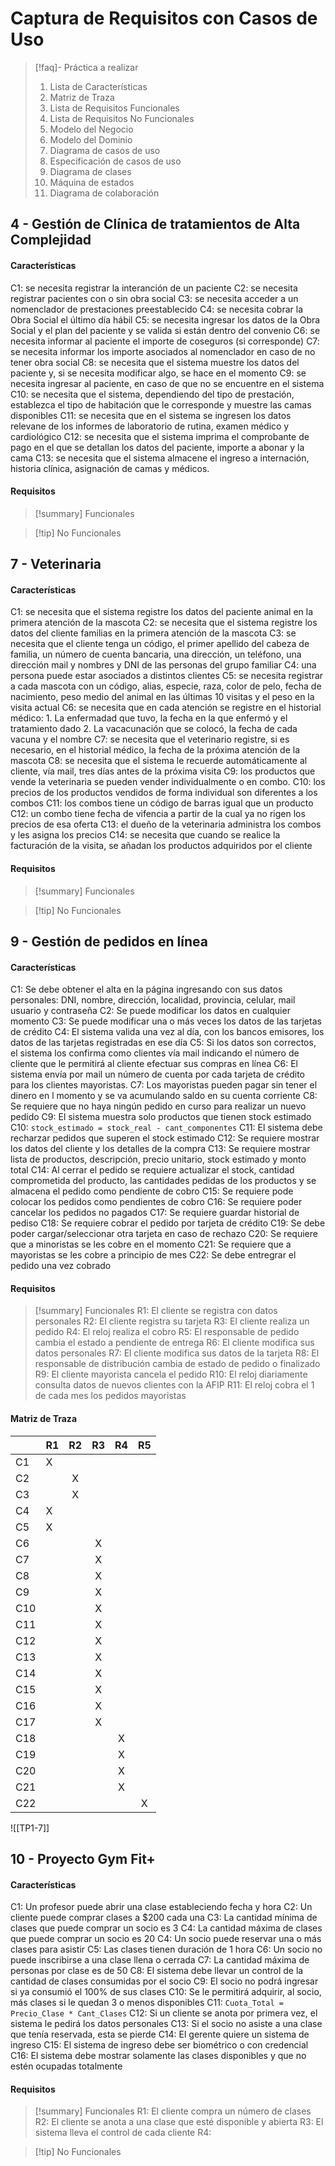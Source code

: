 # Captura de Requisitos con Casos de Uso
> [!faq]- Práctica a realizar
>  1. Lista de Características
>  2. Matriz de Traza
>  3. Lista de Requisitos Funcionales
>  4. Lista de Requisitos No Funcionales 
>  5. Modelo del Negocio 
>  6. Modelo del Dominio
>  7. Diagrama de casos de uso
>  8. Especificación de casos de uso
>  9. Diagrama de clases
>  10. Máquina de estados
>  11. Diagrama de colaboración
> 
## 4 - Gestión de Clínica de tratamientos de Alta Complejidad
#### Características
C1: se necesita registrar la interanción de un paciente
C2: se necesita registrar pacientes con o sin obra social
C3: se necesita acceder a un nomenclador de prestaciones preestablecido
C4: se necesita cobrar la Obra Social el último día hábil
C5: se necesita ingresar los datos de la Obra Social y el plan del paciente y se valida si están dentro del convenio
C6: se necesita informar al paciente el importe de coseguros (si corresponde)
C7: se necesita informar los importe asociados al nomenclador en caso de no tener obra social
C8: se necesita que el sistema muestre los datos del paciente y, si se necesita modificar algo, se hace en el momento
C9: se necesita ingresar al paciente, en caso de que no se encuentre en el sistema
C10: se necesita que el sistema, dependiendo del tipo de prestación, establezca el tipo de habitación que le corresponde y muestre las camas disponibles
C11: se necesita que en el sistema se ingresen los datos relevane de los informes de laboratorio de rutina, examen médico y cardiológico
C12: se necesita que el sistema imprima el comprobante de pago en el que se detallan los datos del paciente, importe a abonar y la cama
C13: se necesita que el sistema almacene el ingreso a internación, historia clínica, asignación de camas y médicos.
#### Requisitos
> [!summary] Funcionales


> [!tip] No Funcionales

## 7 - Veterinaria
#### Características
C1: se necesita que el sistema registre los datos del paciente animal en la primera atención de la mascota
C2: se necesita que el sistema registre los datos del cliente familias en la primera atención de la mascota
C3: se necesita que el cliente tenga un código, el primer apellido del cabeza de familia, un número de cuenta bancaria, una dirección, un teléfono, una dirección mail y nombres y DNI de las personas del grupo familiar
C4: una persona puede estar asociados a distintos clientes
C5: se necesita registrar a cada mascota con un código, alias, especie, raza, color de pelo, fecha de nacimiento, peso medio del animal en las últimas 10 visitas y el peso en la visita actual
C6: se necesita que en cada atención se registre en el historial médico:
	1. La enfermadad que tuvo, la fecha en la que enfermó y el tratamiento dado
	2. La vacacunación que se colocó, la fecha de cada vacuna y el nombre
C7: se necesita que el veterinario registre, si es necesario, en el historial médico, la fecha de la próxima atención de la mascota
C8: se necesita que el sistema le recuerde automáticamente al cliente, vía mail, tres días antes de la próxima visita
C9: los productos que vende la veterinaria se pueden vender individualmente o en combo.
C10: los precios de los productos vendidos de forma individual son diferentes a los combos
C11: los combos tiene un código de barras igual que un producto
C12: un combo tiene fecha de vifencia a partir de la cual ya no rigen los precios de esa oferta
C13: el dueño de la veterinaria administra los combos y les asigna los precios
C14: se necesita que cuando se realice la facturación de la visita, se añadan los productos adquiridos por el cliente
#### Requisitos
> [!summary] Funcionales


> [!tip] No Funcionales
## 9 - Gestión de pedidos en línea
#### Características
C1: Se debe obtener el alta en la página ingresando con sus datos personales: DNI, nombre, dirección, localidad, provincia, celular, mail usuario y contraseña
C2: Se puede modificar los datos en cualquier momento
C3: Se puede modificar una o más veces los datos de las tarjetas de crédito
C4: El sistema valida una vez al día, con los bancos emisores, los datos de las tarjetas registradas en ese día
C5: Si los datos son correctos, el sistema los confirma como clientes vía mail indicando el número de cliente que le permitirá al cliente efectuar sus compras en línea
C6: El sistema envía por mail un número de cuenta por cada tarjeta de crédito para los clientes mayoristas.
C7: Los mayoristas pueden pagar sin tener el dinero en l momento y se va acumulando saldo en su cuenta corriente
C8: Se requiere que no haya ningún pedido en curso para realizar un nuevo pedido
C9: El sistema muestra solo productos que tienen stock estimado
C10: `stock_estimado = stock_real - cant_componentes`
C11: El sistema debe recharzar pedidos que superen el stock estimado
C12: Se requiere mostrar los datos del cliente y los detalles de la compra
C13: Se requiere mostrar lista de productos, descripción, precio unitario, stock estimado y monto total
C14: Al cerrar el pedido se requiere actualizar el stock, cantidad comprometida del producto, las cantidades pedidas de los productos y se almacena el pedido como pendiente de cobro
C15: Se requiere pode colocar los pedidos como pendientes de cobro
C16: Se requiere poder cancelar los pedidos no pagados
C17: Se requiere guardar historial de pediso
C18: Se requiere cobrar el pedido por tarjeta de crédito
C19: Se debe poder cargar/seleccionar otra tarjeta en caso de rechazo
C20: Se requiere que a minoristas se les cobre en el momento
C21: Se requiere que a mayoristas se les cobre a principio de mes
C22: Se debe entregrar el pedido una vez cobrado
#### Requisitos
> [!summary] Funcionales
> R1: El cliente se registra con datos personales
> R2: El cliente registra su tarjeta
> R3: El cliente realiza un pedido
> R4: El reloj realiza el cobro
> R5: El responsable de pedido cambia el estado a pendiente de entrega
> R6: El cliente modifica sus datos personales
> R7: El cliente modifica sus datos de la tarjeta
> R8: El responsable de distribución cambia de estado de pedido o finalizado
> R9: El cliente mayorista cancela el pedido
> R10: El reloj diariamente consulta datos de nuevos clientes con la AFIP
> R11: El reloj cobra el 1 de cada mes los pedidos mayoristas
#### Matriz de Traza

|     | R1  | R2  | R3  | R4  | R5  |
| :-- | :-- | :-: | :-: | :-: | :-: |
| C1  | X   |     |     |     |     |
| C2  |     |  X  |     |     |     |
| C3  |     |  X  |     |     |     |
| C4  | X   |     |     |     |     |
| C5  | X   |     |     |     |     |
| C6  |     |     |  X  |     |     |
| C7  |     |     |  X  |     |     |
| C8  |     |     |  X  |     |     |
| C9  |     |     |  X  |     |     |
| C10 |     |     |  X  |     |     |
| C11 |     |     |  X  |     |     |
| C12 |     |     |  X  |     |     |
| C13 |     |     |  X  |     |     |
| C14 |     |     |  X  |     |     |
| C15 |     |     |  X  |     |     |
| C16 |     |     |  X  |     |     |
| C17 |     |     |  X  |     |     |
| C18 |     |     |     |  X  |     |
| C19 |     |     |     |  X  |     |
| C20 |     |     |     |  X  |     |
| C21 |     |     |     |  X  |     |
| C22 |     |     |     |     |  X  |

![[TP1-7]]
## 10 - Proyecto Gym Fit+
#### Características
C1: Un profesor puede abrir una clase estableciendo fecha y hora
C2: Un cliente puede comprar clases a $200 cada una
C3: La cantidad mínima de clases que puede comprar un socio es 3
C4: La cantidad máxima de clases que puede comprar un socio es 20
C4: Un socio puede reservar una o más clases para asistir
C5: Las clases tienen duración de 1 hora
C6: Un socio no puede inscribirse a una clase llena o cerrada
C7: La cantidad máxima de personas por clase es de 50
C8: El sistema debe llevar un control de la cantidad de clases consumidas por el socio
C9: El socio no podrá ingresar si ya consumió el 100% de sus clases
C10: Se le permitirá adquirir, al socio, más clases si le quedan 3 o menos disponibles
C11: `Cuota_Total = Precio_Clase * Cant_Clases`
C12: Si un cliente se anota por primera vez, el sistema le pedirá los datos personales
C13: Si el socio no asiste a una clase que tenía reservada, esta se pierde
C14: El gerente quiere un sistema de ingreso
C15: El sistema de ingreso debe ser biométrico o con credencial
C16: El sistema debe mostrar solamente las clases disponibles y que no estén ocupadas totalmente
#### Requisitos
> [!summary] Funcionales
> R1: El cliente compra un número de clases
> R2: El cliente se anota a una clase que esté disponible y abierta
> R3: El sistema lleva el control de cada cliente
> R4: 


> [!tip] No Funcionales
